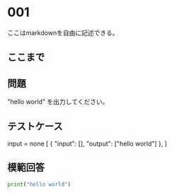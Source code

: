 # 001

ここはmarkdownを自由に記述できる。

ここまで
---
## 問題

"hello world" を出力してください。

## テストケース
input = none
[
	{
		"input": [],
		"output": ["hello world"]
  	},
]


## 模範回答
```python
print("hello world")
```